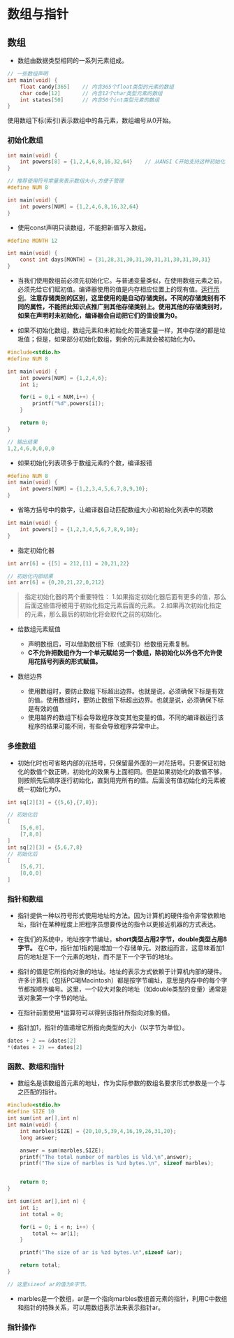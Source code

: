 # 数组与指针

## 数组

- 数组由数据类型相同的一系列元素组成。

```c
// 一些数组声明
int main(void) {
    float candy[365]    // 内含365个float类型的元素的数组
    char code[12]       // 内含12个char类型元素的数组 
    int states[50]      // 内含50个int类型元素的数组
}
```

使用数组下标(索引)表示数组中的各元素，数组编号从0开始。

### 初始化数组

```c
int main(void) {
    int powers[8] = {1,2,4,6,8,16,32,64}    // 从ANSI C开始支持这种初始化
}

// 推荐使用符号常量来表示数组大小,方便于管理
#define NUM 8

int main(void) {
    int powers[NUM] = {1,2,4,6,8,16,32,64}
}
```

- 使用const声明只读数组，不能把新值写入数组。

```c
#define MONTH 12

int main(void) {
    const int days[MONTH] = {31,28,31,30,31,30,31,31,30,31,30,31}
}
```

- 当我们使用数组前必须先初始化它。与普通变量类似，在使用数组元素之前，必须先给它们赋初值。编译器使用的值是内存相应位置上的现有值。[运行示例](http)。**注意存储类别的区别，这里使用的是自动存储类别。不同的存储类别有不同的属性，不能把此知识点推广到其他存储类别上。使用其他的存储类别时，如果在声明时未初始化，编译器会自动把它们的值设置为0。**

- 如果不初始化数组，数组元素和未初始化的普通变量一样，其中存储的都是垃圾值；但是，如果部分初始化数组，剩余的元素就会被初始化为0。

```c
#include<stdio.h>
#define NUM 8

int main(void) {
    int powers[NUM] = {1,2,4,6};
    int i;

    for(i = 0,i < NUM,i++) {
        printf("%d",powers[i]);
    } 

    return 0;
}

// 输出结果
1,2,4,6,0,0,0,0
```

- 如果初始化列表项多于数组元素的个数，编译报错

```c
#define NUM 8
int main(void) {
    int powers[NUM] = {1,2,3,4,5,6,7,8,9,10};
}
```

- 省略方括号中的数字，让编译器自动匹配数组大小和初始化列表中的项数

```c
int main(void) {
    int powers[] = {1,2,3,4,5,6,7,8,9,10};
}
```

- 指定初始化器

```c
int arr[6] = {[5] = 212,[1] = 20,21,22} 

// 初始化内部结果
int arr[6] = {0,20,21,22,0,212}
```

> 指定初始化器的两个重要特性：
> 1.如果指定初始化器后面有更多的值，那么后面这些值将被用于初始化指定元素后面的元素。
> 2.如果再次初始化指定的元素，那么最后的初始化将会取代之前的初始化。

- 给数组元素赋值
  - 声明数组后，可以借助数组下标（或索引）给数组元素复制。
  - **C不允许把数组作为一个单元赋给另一个数组，除初始化以外也不允许使用花括号列表的形式赋值。**

- 数组边界
  - 使用数组时，要防止数组下标超出边界。也就是说，必须确保下标是有效的值。使用数组时，要防止数组下标超出边界。也就是说，必须确保下标是有效的值
  - 使用越界的数组下标会导致程序改变其他变量的值。不同的编译器运行该程序的结果可能不同，有些会导致程序异常中止。

### 多维数组

- 初始化时也可省略内部的花括号，只保留最外面的一对花括号。只要保证初始化的数值个数正确，初始化的效果与上面相同。但是如果初始化的数值不够，则按照先后顺序逐行初始化，直到用完所有的值。后面没有值初始化的元素被统一初始化为0。

```c
int sq[2][3] = {{5,6},{7,8}};

// 初始化后
[
    [5,6,0],
    [7,8,0]
]
int sq[2][3] = {5,6,7,8}
// 初始化后
[
    [5,6,7],
    [8,0,0]
]

```

### 指针和数组

- 指针提供一种以符号形式使用地址的方法。因为计算机的硬件指令非常依赖地址，指针在某种程度上把程序员想要传达的指令以更接近机器的方式表达。

- 在我们的系统中，地址按字节编址，**short类型占用2字节，double类型占用8字节。** 在C中，指针加1指的是增加一个存储单元。对数组而言，这意味着加1后的地址是下一个元素的地址，而不是下一个字节的地址。

- 指针的值是它所指向对象的地址。地址的表示方式依赖于计算机内部的硬件。许多计算机（包括PC喝Macintosh）都是按字节编址，意思是内存中的每个字节都按顺序编号。这里，一个较大对象的地址（如double类型的变量）通常是该对象第一个字节的地址。
- 在指针前面使用*运算符可以得到该指针所指向对象的值。
- 指针加1，指针的值递增它所指向类型的大小（以字节为单位）。

```c
dates + 2 == &dates[2]
*(dates + 2) == dates[2]
```

### 函数、数组和指针

- 数组名是该数组首元素的地址，作为实际参数的数组名要求形式参数是一个与之匹配的指针。

```c
#include<stdio.h>
#define SIZE 10
int sum(int ar[],int n)
int main(void) {
    int marbles[SIZE] = {20,10,5,39,4,16,19,26,31,20};
    long answer;

    answer = sum(marbles,SIZE);
    printf("The total number of marbles is %ld.\n",answer);
    printf("The size of marbles is %zd bytes.\n", sizeof marbles);


    return 0;
}

int sum(int ar[],int n) {
    int i;
    int total = 0;

    for(i = 0; i < n; i++) {
        total += ar[i];
    }

    printf("The size of ar is %zd bytes.\n",sizeof &ar);

    return total;
}

// 这里sizeof ar的值为8字节。
```

- marbles是一个数组，ar是一个指向marbles数组首元素的指针，利用C中数组和指针的特殊关系，可以用数组表示法来表示指针ar。

### 指针操作
